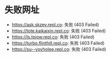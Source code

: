 # 失败网址
- https://ask.skzey.repl.co: 失败 (403
Failed)
- https://tote.kaikaixin.repl.co: 失败 (403
Failed)
- https://ls.tpjow.repl.co: 失败 (403
Failed)
- https://turbo.flinthill.repl.co: 失败 (403
Failed)
- https://su--yoyholee.repl.co: 失败 (403
Failed)

